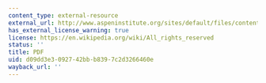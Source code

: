 ```yaml
---
content_type: external-resource
external_url: http://www.aspeninstitute.org/sites/default/files/content/docs/pubs/JobsUrbanPoor.pdf
has_external_license_warning: true
license: https://en.wikipedia.org/wiki/All_rights_reserved
status: ''
title: PDF
uid: d09dd3e3-0927-42bb-b839-7c2d3266460e
wayback_url: ''
---
```


